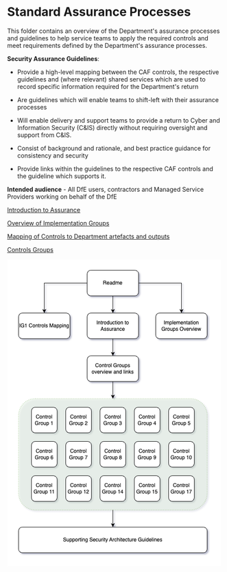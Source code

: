 # Standard Assurance Processes

This folder contains an overview of the Department's assurance processes and guidelines to help service teams to apply the required controls and meet requirements defined by the Department's assurance processes.

**Security Assurance Guidelines**:

* Provide a high-level mapping between the CAF controls, the respective guidelines and (where relevant) shared services which are used to record specific information required for the Department's return

* Are guidelines which will enable teams to shift-left with their assurance processes

* Will enable delivery and support teams to provide a return to Cyber and Information Security (C&IS) directly without requiring oversight and support from C&IS.

* Consist of background and rationale, and best practice guidance for consistency and security

* Provide links within the guidelines to the respective CAF controls and the guideline which supports it.

**Intended audience** - All DfE users, contractors and Managed Service Providers working on behalf of the DfE

[Introduction to Assurance](../Assurance/ASU-SEC001-Introduction-to-Assurance.md)

[Overview of Implementation Groups](../Assurance/ASU-SEC002-Implementation-Groups.md)

[Mapping of Controls to Department artefacts and outputs](../Assurance/ASU-SEC003-Controls-Mapping.md)

[Controls Groups](../Assurance/ASU-SEC004-Controls-Overview.md)

![Assurance Guidelines Hierarchy](../Assurance/Images/Assurance-document-hierarchy.png)
